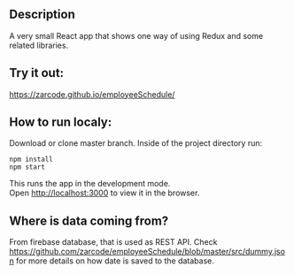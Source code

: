## Description

A very small React app that shows one way of using Redux
and some related libraries.

## Try it out:
https://zarcode.github.io/employeeSchedule/

## How to run localy:

Download or clone master branch. Inside of the project directory run:

```
npm install
npm start
```

This runs the app in the development mode.<br>
Open [http://localhost:3000](http://localhost:3000) to view it in the browser.

## Where is data coming from?

From firebase database, that is used as REST API.
Check https://github.com/zarcode/employeeSchedule/blob/master/src/dummy.json
for more details on how date is saved to the database.